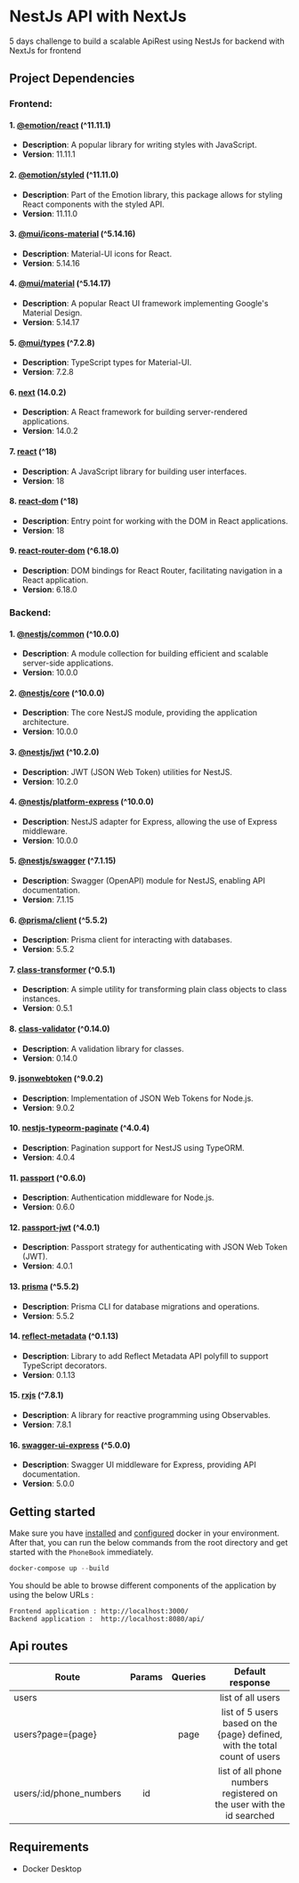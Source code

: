 # NestJs API with NextJs  
5 days challenge to build a scalable ApiRest using NestJs for backend with NextJs for frontend 

## Project Dependencies

### Frontend:

#### 1. [@emotion/react](https://www.npmjs.com/package/@emotion/react) (^11.11.1)

- **Description**: A popular library for writing styles with JavaScript.
- **Version**: 11.11.1

#### 2. [@emotion/styled](https://www.npmjs.com/package/@emotion/styled) (^11.11.0)

- **Description**: Part of the Emotion library, this package allows for styling React components with the styled API.
- **Version**: 11.11.0

#### 3. [@mui/icons-material](https://www.npmjs.com/package/@mui/icons-material) (^5.14.16)

- **Description**: Material-UI icons for React.
- **Version**: 5.14.16

#### 4. [@mui/material](https://www.npmjs.com/package/@mui/material) (^5.14.17)

- **Description**: A popular React UI framework implementing Google's Material Design.
- **Version**: 5.14.17

#### 5. [@mui/types](https://www.npmjs.com/package/@mui/types) (^7.2.8)

- **Description**: TypeScript types for Material-UI.
- **Version**: 7.2.8

#### 6. [next](https://www.npmjs.com/package/next) (14.0.2)

- **Description**: A React framework for building server-rendered applications.
- **Version**: 14.0.2

#### 7. [react](https://www.npmjs.com/package/react) (^18)

- **Description**: A JavaScript library for building user interfaces.
- **Version**: 18

#### 8. [react-dom](https://www.npmjs.com/package/react-dom) (^18)

- **Description**: Entry point for working with the DOM in React applications.
- **Version**: 18

#### 9. [react-router-dom](https://www.npmjs.com/package/react-router-dom) (^6.18.0)

- **Description**: DOM bindings for React Router, facilitating navigation in a React application.
- **Version**: 6.18.0

### Backend:

#### 1. [@nestjs/common](https://www.npmjs.com/package/@nestjs/common) (^10.0.0)

- **Description**: A module collection for building efficient and scalable server-side applications.
- **Version**: 10.0.0

#### 2. [@nestjs/core](https://www.npmjs.com/package/@nestjs/core) (^10.0.0)

- **Description**: The core NestJS module, providing the application architecture.
- **Version**: 10.0.0

#### 3. [@nestjs/jwt](https://www.npmjs.com/package/@nestjs/jwt) (^10.2.0)

- **Description**: JWT (JSON Web Token) utilities for NestJS.
- **Version**: 10.2.0

#### 4. [@nestjs/platform-express](https://www.npmjs.com/package/@nestjs/platform-express) (^10.0.0)

- **Description**: NestJS adapter for Express, allowing the use of Express middleware.
- **Version**: 10.0.0

#### 5. [@nestjs/swagger](https://www.npmjs.com/package/@nestjs/swagger) (^7.1.15)

- **Description**: Swagger (OpenAPI) module for NestJS, enabling API documentation.
- **Version**: 7.1.15

#### 6. [@prisma/client](https://www.npmjs.com/package/@prisma/client) (^5.5.2)

- **Description**: Prisma client for interacting with databases.
- **Version**: 5.5.2

#### 7. [class-transformer](https://www.npmjs.com/package/class-transformer) (^0.5.1)

- **Description**: A simple utility for transforming plain class objects to class instances.
- **Version**: 0.5.1

#### 8. [class-validator](https://www.npmjs.com/package/class-validator) (^0.14.0)

- **Description**: A validation library for classes.
- **Version**: 0.14.0

#### 9. [jsonwebtoken](https://www.npmjs.com/package/jsonwebtoken) (^9.0.2)

- **Description**: Implementation of JSON Web Tokens for Node.js.
- **Version**: 9.0.2

#### 10. [nestjs-typeorm-paginate](https://www.npmjs.com/package/nestjs-typeorm-paginate) (^4.0.4)

- **Description**: Pagination support for NestJS using TypeORM.
- **Version**: 4.0.4

#### 11. [passport](https://www.npmjs.com/package/passport) (^0.6.0)

- **Description**: Authentication middleware for Node.js.
- **Version**: 0.6.0

#### 12. [passport-jwt](https://www.npmjs.com/package/passport-jwt) (^4.0.1)

- **Description**: Passport strategy for authenticating with JSON Web Token (JWT).
- **Version**: 4.0.1

#### 13. [prisma](https://www.npmjs.com/package/prisma) (^5.5.2)

- **Description**: Prisma CLI for database migrations and operations.
- **Version**: 5.5.2

#### 14. [reflect-metadata](https://www.npmjs.com/package/reflect-metadata) (^0.1.13)

- **Description**: Library to add Reflect Metadata API polyfill to support TypeScript decorators.
- **Version**: 0.1.13

#### 15. [rxjs](https://www.npmjs.com/package/rxjs) (^7.8.1)

- **Description**: A library for reactive programming using Observables.
- **Version**: 7.8.1

#### 16. [swagger-ui-express](https://www.npmjs.com/package/swagger-ui-express) (^5.0.0)

- **Description**: Swagger UI middleware for Express, providing API documentation.
- **Version**: 5.0.0

## Getting started

Make sure you have [installed](https://docs.docker.com/docker-for-windows/install/) and [configured](https://github.com/dotnet-architecture/eShopOnContainers/wiki/Windows-setup#configure-docker) docker in your environment. After that, you can run the below commands from the root directory and get started with the `PhoneBook` immediately.

```powershell
docker-compose up --build
```

You should be able to browse different components of the application by using the below URLs :

```
Frontend application : http://localhost:3000/
Backend application :  http://localhost:8080/api/
```

## Api routes

| Route                                                    | Params | Queries | Default response |
|-----------------------------------------------------------------|:-----:|:------:|:-------------------------------------------------------------------------------:|
| users                                                           |       |        | list of all users                                                               |                
| users?page={page}                                               |       |   page | list of 5 users based on the {page} defined, with the total count of users      |                
| users/:id/phone_numbers                                         |  id   |        | list of all phone numbers registered on the user with the id searched           |    


## Requirements
* Docker Desktop
